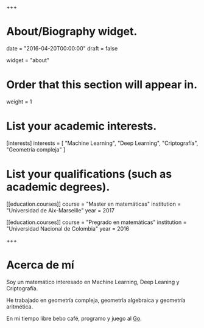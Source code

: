 +++
# About/Biography widget.

date = "2016-04-20T00:00:00"
draft = false

widget = "about"

# Order that this section will appear in.
weight = 1

# List your academic interests.
[interests]
  interests = [
    "Machine Learning",
    "Deep Learning",
    "Criptografía",
    "Geometría compleja"
]

# List your qualifications (such as academic degrees).
[[education.courses]]
  course = "Master en matemáticas"
  institution = "Universidad de Aix-Marseille"
  year = 2017

[[education.courses]]
  course = "Pregrado en matemáticas"
  institution = "Universidad Nacional de Colombia"
  year = 2016
 
+++

# Acerca de mí

Soy un matemático interesado en Machine Learning, Deep Leaning y Criptografía.

He trabajado en geometría compleja, geometría algebraica y geometría aritmética.

En mi tiempo libre bebo café, programo y juego al [Go](http://en.wikipedia.org/wiki/Go_%28game%29).
